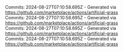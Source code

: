 Commits: 2024-08-27T07:10:58.695Z - Generated via https://github.com/marketplace/actions/artificial-grass
<br>
Commits: 2024-08-27T07:10:58.695Z - Generated via https://github.com/marketplace/actions/artificial-grass
<br>
Commits: 2024-08-27T07:10:58.695Z - Generated via https://github.com/marketplace/actions/artificial-grass
<br>
Commits: 2024-08-27T07:10:58.695Z - Generated via https://github.com/marketplace/actions/artificial-grass
<br>
